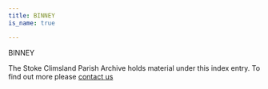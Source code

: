 ```yaml
---
title: BINNEY
is_name: true

---
```


BINNEY


The Stoke Climsland Parish Archive holds material under this index entry. To find out more please [contact us](/contact/)
